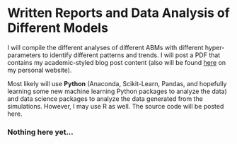 # Written Reports and Data Analysis of Different Models

I will compile the different analyses of different ABMs with different 
hyper-parameters to identify different patterns and trends. I will post 
a PDF that contains my academic-styled blog post content (also will be found 
[here](https://andrew-morgan-website.herokuapp.com/my-posts/) on my personal website).

Most likely will use **Python** (Anaconda, Scikit-Learn, Pandas, and hopefully learning some 
new machine learning Python packages to analyze the data) and data science 
packages to analyze the data generated from the simulations. However, I may use R as well.
The source code will be posted here.

### Nothing here yet...